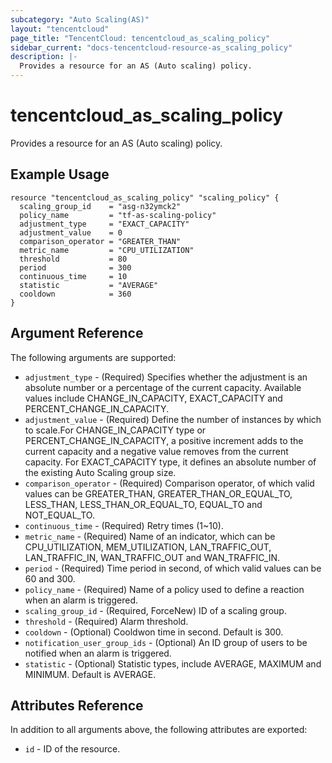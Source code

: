 ```yaml
---
subcategory: "Auto Scaling(AS)"
layout: "tencentcloud"
page_title: "TencentCloud: tencentcloud_as_scaling_policy"
sidebar_current: "docs-tencentcloud-resource-as_scaling_policy"
description: |-
  Provides a resource for an AS (Auto scaling) policy.
---
```


# tencentcloud_as_scaling_policy

Provides a resource for an AS (Auto scaling) policy.

## Example Usage

```hcl
resource "tencentcloud_as_scaling_policy" "scaling_policy" {
  scaling_group_id    = "asg-n32ymck2"
  policy_name         = "tf-as-scaling-policy"
  adjustment_type     = "EXACT_CAPACITY"
  adjustment_value    = 0
  comparison_operator = "GREATER_THAN"
  metric_name         = "CPU_UTILIZATION"
  threshold           = 80
  period              = 300
  continuous_time     = 10
  statistic           = "AVERAGE"
  cooldown            = 360
}
```

## Argument Reference

The following arguments are supported:

* `adjustment_type` - (Required) Specifies whether the adjustment is an absolute number or a percentage of the current capacity. Available values include CHANGE_IN_CAPACITY, EXACT_CAPACITY and PERCENT_CHANGE_IN_CAPACITY.
* `adjustment_value` - (Required) Define the number of instances by which to scale.For CHANGE_IN_CAPACITY type or PERCENT_CHANGE_IN_CAPACITY, a positive increment adds to the current capacity and a negative value removes from the current capacity. For EXACT_CAPACITY type, it defines an absolute number of the existing Auto Scaling group size.
* `comparison_operator` - (Required) Comparison operator, of which valid values can be GREATER_THAN, GREATER_THAN_OR_EQUAL_TO, LESS_THAN, LESS_THAN_OR_EQUAL_TO, EQUAL_TO and NOT_EQUAL_TO.
* `continuous_time` - (Required) Retry times (1~10).
* `metric_name` - (Required) Name of an indicator, which can be CPU_UTILIZATION, MEM_UTILIZATION, LAN_TRAFFIC_OUT, LAN_TRAFFIC_IN, WAN_TRAFFIC_OUT and WAN_TRAFFIC_IN.
* `period` - (Required) Time period in second, of which valid values can be 60 and 300.
* `policy_name` - (Required) Name of a policy used to define a reaction when an alarm is triggered.
* `scaling_group_id` - (Required, ForceNew) ID of a scaling group.
* `threshold` - (Required) Alarm threshold.
* `cooldown` - (Optional) Cooldwon time in second. Default is 300.
* `notification_user_group_ids` - (Optional) An ID group of users to be notified when an alarm is triggered.
* `statistic` - (Optional) Statistic types, include AVERAGE, MAXIMUM and MINIMUM. Default is AVERAGE.

## Attributes Reference

In addition to all arguments above, the following attributes are exported:

* `id` - ID of the resource.



